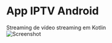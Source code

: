 # App IPTV Android 
Streaming de vídeo streaming  em Kotlin
<br>
![Screenshot](https://upload.wikimedia.org/wikipedia/commons/b/b5/Kotlin-logo.png)

